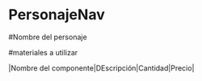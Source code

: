 # PersonajeNav
#Nombre del personaje

#materiales a utilizar 

|Nombre del componente|DEscripción|Cantidad|Precio|

